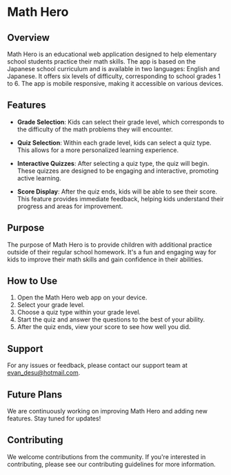 # Math Hero

## Overview

Math Hero is an educational web application designed to help elementary school students practice their math skills. The app is based on the Japanese school curriculum and is available in two languages: English and Japanese. It offers six levels of difficulty, corresponding to school grades 1 to 6. The app is mobile responsive, making it accessible on various devices.

## Features

- **Grade Selection**: Kids can select their grade level, which corresponds to the difficulty of the math problems they will encounter.

- **Quiz Selection**: Within each grade level, kids can select a quiz type. This allows for a more personalized learning experience.

- **Interactive Quizzes**: After selecting a quiz type, the quiz will begin. These quizzes are designed to be engaging and interactive, promoting active learning.

- **Score Display**: After the quiz ends, kids will be able to see their score. This feature provides immediate feedback, helping kids understand their progress and areas for improvement.

## Purpose

The purpose of Math Hero is to provide children with additional practice outside of their regular school homework. It's a fun and engaging way for kids to improve their math skills and gain confidence in their abilities.

## How to Use

1. Open the Math Hero web app on your device.
2. Select your grade level.
3. Choose a quiz type within your grade level.
4. Start the quiz and answer the questions to the best of your ability.
5. After the quiz ends, view your score to see how well you did.

## Support

For any issues or feedback, please contact our support team at evan_desu@hotmail.com.

## Future Plans

We are continuously working on improving Math Hero and adding new features. Stay tuned for updates!

## Contributing

We welcome contributions from the community. If you're interested in contributing, please see our contributing guidelines for more information.